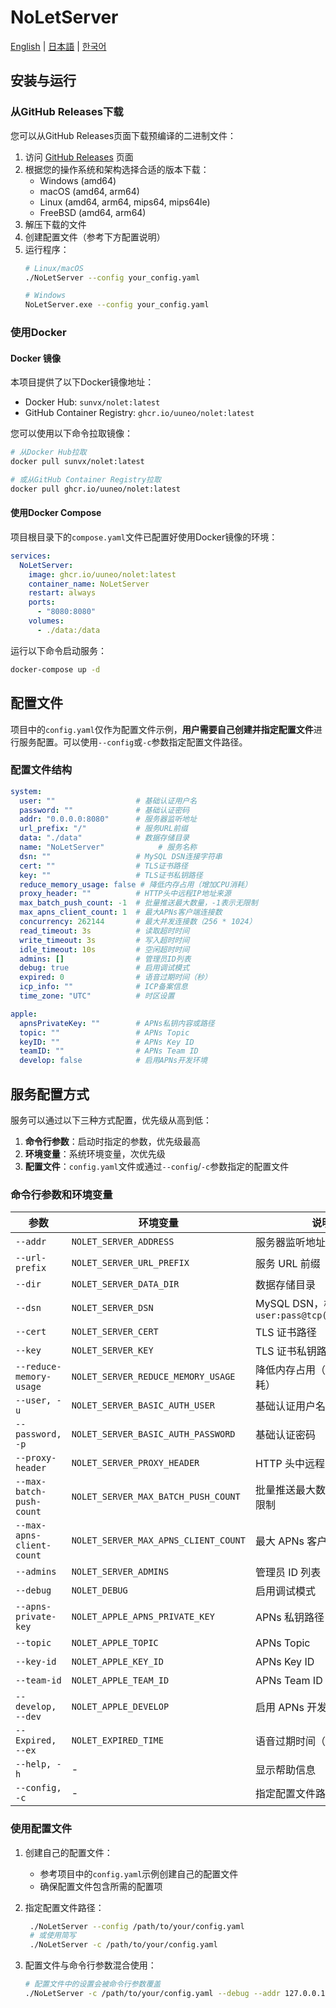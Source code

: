 # NoLetServer

[English](./README_EN.md) | [日本語](./README_JP.md) | [한국어](./README_KR.md)

## 安装与运行

### 从GitHub Releases下载

您可以从GitHub Releases页面下载预编译的二进制文件：

1. 访问 [GitHub Releases](https://github.com/uuneo/NoLetServer/releases) 页面
2. 根据您的操作系统和架构选择合适的版本下载：
   - Windows (amd64)
   - macOS (amd64, arm64)
   - Linux (amd64, arm64, mips64, mips64le)
   - FreeBSD (amd64, arm64)
3. 解压下载的文件
4. 创建配置文件（参考下方配置说明）
5. 运行程序：
   ```bash
   # Linux/macOS
   ./NoLetServer --config your_config.yaml
   
   # Windows
   NoLetServer.exe --config your_config.yaml
   ```

### 使用Docker

#### Docker 镜像

本项目提供了以下Docker镜像地址：

- Docker Hub: `sunvx/nolet:latest`
- GitHub Container Registry: `ghcr.io/uuneo/nolet:latest`

您可以使用以下命令拉取镜像：

```bash
# 从Docker Hub拉取
docker pull sunvx/nolet:latest

# 或从GitHub Container Registry拉取
docker pull ghcr.io/uuneo/nolet:latest
```

#### 使用Docker Compose

项目根目录下的`compose.yaml`文件已配置好使用Docker镜像的环境：

```yaml
services:
  NoLetServer:
    image: ghcr.io/uuneo/nolet:latest
    container_name: NoLetServer
    restart: always
    ports:
      - "8080:8080"
    volumes:
      - ./data:/data
```

运行以下命令启动服务：

```bash
docker-compose up -d
```

## 配置文件

项目中的`config.yaml`仅作为配置文件示例，**用户需要自己创建并指定配置文件**进行服务配置。可以使用`--config`或`-c`参数指定配置文件路径。

### 配置文件结构

```yaml
system:
  user: ""                  # 基础认证用户名
  password: ""              # 基础认证密码
  addr: "0.0.0.0:8080"      # 服务器监听地址
  url_prefix: "/"           # 服务URL前缀
  data: "./data"            # 数据存储目录
  name: "NoLetServer"            # 服务名称
  dsn: ""                   # MySQL DSN连接字符串
  cert: ""                  # TLS证书路径
  key: ""                   # TLS证书私钥路径
  reduce_memory_usage: false # 降低内存占用（增加CPU消耗）
  proxy_header: ""          # HTTP头中远程IP地址来源
  max_batch_push_count: -1  # 批量推送最大数量，-1表示无限制
  max_apns_client_count: 1  # 最大APNs客户端连接数
  concurrency: 262144       # 最大并发连接数（256 * 1024）
  read_timeout: 3s          # 读取超时时间
  write_timeout: 3s         # 写入超时时间
  idle_timeout: 10s         # 空闲超时时间
  admins: []                # 管理员ID列表
  debug: true               # 启用调试模式
  expired: 0                # 语音过期时间（秒）
  icp_info: ""              # ICP备案信息
  time_zone: "UTC"          # 时区设置

apple:
  apnsPrivateKey: ""        # APNs私钥内容或路径
  topic: ""                 # APNs Topic
  keyID: ""                 # APNs Key ID
  teamID: ""                # APNs Team ID
  develop: false            # 启用APNs开发环境
```

## 服务配置方式

服务可以通过以下三种方式配置，优先级从高到低：

1. **命令行参数**：启动时指定的参数，优先级最高
2. **环境变量**：系统环境变量，次优先级
3. **配置文件**：`config.yaml`文件或通过`--config`/`-c`参数指定的配置文件

### 命令行参数和环境变量

| 参数 | 环境变量 | 说明 | 默认值 |
|------|----------|------|--------|
| `--addr` | `NOLET_SERVER_ADDRESS` | 服务器监听地址 | `0.0.0.0:8080` |
| `--url-prefix` | `NOLET_SERVER_URL_PREFIX` | 服务 URL 前缀 | `/` |
| `--dir` | `NOLET_SERVER_DATA_DIR` | 数据存储目录 | `./data` |
| `--dsn` | `NOLET_SERVER_DSN` | MySQL DSN，格式：`user:pass@tcp(host)/dbname` | 空 |
| `--cert` | `NOLET_SERVER_CERT` | TLS 证书路径 | 空 |
| `--key` | `NOLET_SERVER_KEY` | TLS 证书私钥路径 | 空 |
| `--reduce-memory-usage` | `NOLET_SERVER_REDUCE_MEMORY_USAGE` | 降低内存占用（增加 CPU 消耗） | `false` |
| `--user, -u` | `NOLET_SERVER_BASIC_AUTH_USER` | 基础认证用户名 | 空 |
| `--password, -p` | `NOLET_SERVER_BASIC_AUTH_PASSWORD` | 基础认证密码 | 空 |
| `--proxy-header` | `NOLET_SERVER_PROXY_HEADER` | HTTP 头中远程 IP 地址来源 | 空 |
| `--max-batch-push-count` | `NOLET_SERVER_MAX_BATCH_PUSH_COUNT` | 批量推送最大数量，`-1` 表示无限制 | `-1` |
| `--max-apns-client-count` | `NOLET_SERVER_MAX_APNS_CLIENT_COUNT` | 最大 APNs 客户端连接数 | `1` |
| `--admins` | `NOLET_SERVER_ADMINS` | 管理员 ID 列表 | 空 |
| `--debug` | `NOLET_DEBUG` | 启用调试模式 | `false` |
| `--apns-private-key` | `NOLET_APPLE_APNS_PRIVATE_KEY` | APNs 私钥路径 | 空 |
| `--topic` | `NOLET_APPLE_TOPIC` | APNs Topic | 空 |
| `--key-id` | `NOLET_APPLE_KEY_ID` | APNs Key ID | 空 |
| `--team-id` | `NOLET_APPLE_TEAM_ID` | APNs Team ID | 空 |
| `--develop, --dev` | `NOLET_APPLE_DEVELOP` | 启用 APNs 开发环境 | `false` |
| `--Expired, --ex` | `NOLET_EXPIRED_TIME` | 语音过期时间（秒） | `120` |
| `--help, -h` | - | 显示帮助信息 | - |
| `--config, -c` | - | 指定配置文件路径 | - |

### 使用配置文件

1. 创建自己的配置文件：
   - 参考项目中的`config.yaml`示例创建自己的配置文件
   - 确保配置文件包含所需的配置项

2. 指定配置文件路径：
   ```bash
    ./NoLetServer --config /path/to/your/config.yaml
    # 或使用简写
    ./NoLetServer -c /path/to/your/config.yaml
    ```

3. 配置文件与命令行参数混合使用：
   ```bash
   # 配置文件中的设置会被命令行参数覆盖
   ./NoLetServer -c /path/to/your/config.yaml --debug --addr 127.0.0.1:8080
   ```
